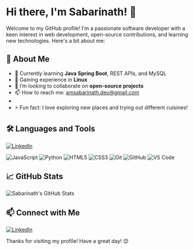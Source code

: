 # Hi there, I'm Sabarinath! 👋

Welcome to my GitHub profile! I'm a passionate software developer with a keen interest in web development, open-source contributions, and learning new technologies. Here's a bit about me:

## 🚀 About Me
- 🔭 Currently learning **Java Spring Boot**, REST APIs, and MySQL
- 🐧 Gaining experience in **Linux**
- 👯 I’m looking to collaborate on **open-source projects**
- 📫 How to reach me: [amsabarinath.dev@gmail.com](mailto:amsabarinath.dev@gmail.com)
- 
- ⚡ Fun fact: I love exploring new places and trying out different cuisines!

## 🛠️ Languages and Tools
[<img src="https://img.shields.io/badge/-LinkedIn-blue?style=social&logo=linkedin" alt="LinkedIn"/>](https://www.linkedin.com/in/your-link/)

![JavaScript](https://img.shields.io/badge/-JavaScript-000?&logo=JavaScript)
![Python](https://img.shields.io/badge/-Python-000?&logo=Python)
![HTML5](https://img.shields.io/badge/-HTML5-000?&logo=HTML5)
![CSS3](https://img.shields.io/badge/-CSS3-000?&logo=CSS3)
![Git](https://img.shields.io/badge/-Git-000?&logo=Git)
![GitHub](https://img.shields.io/badge/-GitHub-000?&logo=GitHub)
![VS Code](https://img.shields.io/badge/-VS%20Code-000?&logo=Visual%20Studio%20Code)

## 📈 GitHub Stats

![Sabarinath's GitHub Stats](https://github-readme-stats.vercel.app/api?username=sabarinathoverehere&show_icons=true&theme=radical)

## 📫 Connect with Me

[![LinkedIn](https://img.shields.io/badge/-LinkedIn-000?&logo=LinkedIn)](https://www.linkedin.com/in/sabarinath-am-9bb522250/)

Thanks for visiting my profile! Have a great day! 😊
